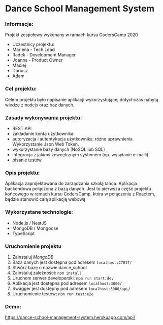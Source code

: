 # Dance School Management System

### Informacje:

Projekt zespołowy wykonany w ramach kursu CodersCamp 2020

- Uczestnicy projektu:
- Marlena - Tech Lead
- Radek - Development Manager
- Joanna - Product Owner
- Maciej
- Dariusz
- Adam

### Cel projektu:

Celem projektu było napisanie aplikacji wykorzystującej dotychczas nabytą wiedzę z nodejs oraz baz danych.

### Zasady wykonywania projektu:

- REST API
- zakładanie konta użytkownika
- autoryzacja i autentykacja użytkownika, różne uprawnienia. Wykorzystanie Json Web Token.
- wykorzystanie bazy danych (NoSQL lub SQL)
- integracja z jakimś zewnętrznym systemem (np. wysyłanie e-maili)
- pisanie testów

### Opis projektu:

Aplikacja zaprojektowana do zarządzania szkołą tańca. Aplikacja backendowa połączona z bazą danych. Jest to pierwsza część projektu końcowego w ramach kursu CodersCamp, która w połączeniu z Reactem, będzie stanowić całą aplikację webową.

### Wykorzystane technologie:

- Node.js / NestJS
- MongoDB / Mongoose
- TypeScript

### Uruchomienie projektu

1. Zainstaluj _MongoDB_
1. Baza danych jest dostępna pod adresem `localhost:27017/`
1. Stwórz bazę o nazwie dance_school
1. Zainstaluj zależności: `npm install`
1. Uruchom serwer developerski: `npm run start:dev`
1. Aplikacja jest dostępna pod adresem `localhost:3000/`
1. Swagger jest dostępny pod adresem `localhost:3000/api/`
1. Uruchomienie testów: `npm run test:e2e`

### Demo:

https://dance-school-management-system.herokuapp.com/api/
